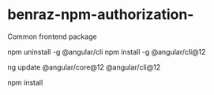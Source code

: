 # benraz-npm-authorization-
Common frontend package


npm uninstall -g @angular/cli
npm install -g @angular/cli@12


ng update @angular/core@12 @angular/cli@12


npm install
